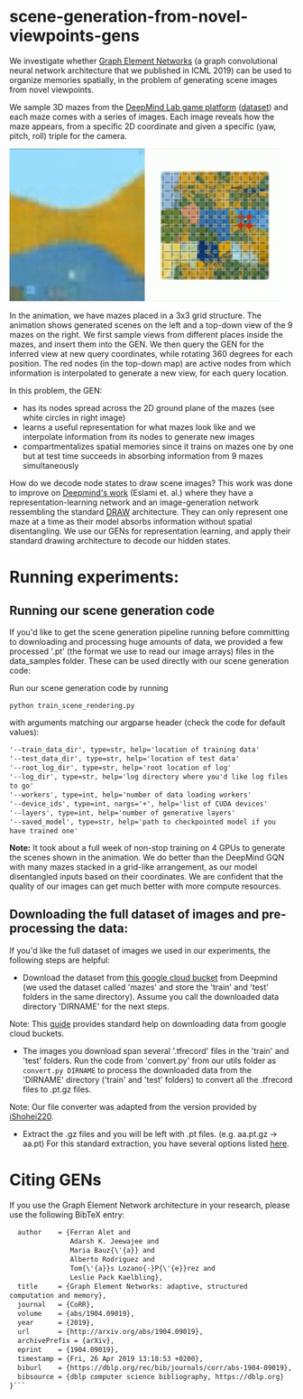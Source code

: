 # scene-generation-from-novel-viewpoints-gens

We investigate whether [Graph Element Networks](https://www.google.com/url?q=https%3A%2F%2Farxiv.org%2Fabs%2F1904.09019&sa=D) (a graph convolutional neural network architecture that we published in ICML 2019) can be used to organize memories spatially, in the problem of generating scene images from novel viewpoints.

We sample 3D mazes from the [DeepMind Lab game platform](https://www.google.com/url?q=https%3A%2F%2Farxiv.org%2Fpdf%2F1612.03801.pdf&sa=D) ([dataset](https://www.google.com/url?q=https%3A%2F%2Fgithub.com%2Fdeepmind%2Fgqn-datasets&sa=D)) and each maze comes with a series of images. Each image reveals how the maze appears, from a specific 2D coordinate and given a specific (yaw, pitch, roll) triple for the camera. 

![GUI wrapper preview](https://github.com/jaks19/scene-generation-from-novel-viewpoints-gens/blob/master/gifs/scene.gif)

In the animation, we have  mazes placed in a 3x3 grid structure. The animation shows generated scenes on the left and a top-down view of the 9 mazes on the right. We first sample views from different places inside the mazes, and insert them into the GEN. We then query the GEN for the inferred view at new query coordinates, while rotating 360 degrees for each position. The red nodes (in the top-down map) are active nodes from which information is interpolated to generate a new view, for each query location.

In this problem, the GEN:
* has its nodes spread across the 2D ground plane of the mazes (see white circles in right image)
* learns a useful representation for what mazes look like and we interpolate information from its nodes to generate new images
* compartmentalizes spatial memories since it trains on mazes one by one but at test time succeeds in absorbing information from 9 mazes simultaneously

How do we decode node states to draw scene images? This work was done to improve on [Deepmind's work](https://www.google.com/url?q=https%3A%2F%2Fscience.sciencemag.org%2Fcontent%2F360%2F6394%2F1204&sa=D) (Eslami et. al.) where they have a representation-learning network and an image-generation network ressembling the standard [DRAW](https://www.google.com/url?q=https%3A%2F%2Farxiv.org%2Fpdf%2F1502.04623.pdf&sa=D) architecture. They can only represent one maze at a time as their model absorbs information without spatial disentangling. We use our GENs for representation learning, and apply their standard drawing architecture to decode our hidden states.

# Running experiments:

## Running our scene generation code 
If you'd like to get the scene generation pipeline running before committing to downloading and processing huge amounts of data, we provided a few processed '.pt' (the format we use to read our image arrays) files in the data_samples folder. These can be used directly with our scene generation code:

Run our scene generation code by running 
```
python train_scene_rendering.py
```
with arguments matching our argparse header (check the code for default values):
```
'--train_data_dir', type=str, help='location of training data'
'--test_data_dir', type=str, help='location of test data'
'--root_log_dir', type=str, help='root location of log'
'--log_dir', type=str, help='log directory where you'd like log files to go'
'--workers', type=int, help='number of data loading workers'
'--device_ids', type=int, nargs='+', help='list of CUDA devices'
'--layers', type=int, help='number of generative layers'
'--saved_model', type=str, help='path to checkpointed model if you have trained one'
```
**Note:**
It took about a full week of non-stop training on 4 GPUs to generate the scenes shown in the animation. We do better than the DeepMind GQN with many mazes stacked in a grid-like arrangement, as our model disentangled inputs based on their coordinates. We are confident that the quality of our images can get much better with more compute resources.

## Downloading the full dataset of images and pre-processing the data:
If you'd like the full dataset of images we used in our experiments, the following steps are helpful:

* Download the dataset from [this google cloud bucket](https://console.cloud.google.com/storage/browser/gqn-dataset) from Deepmind (we used the dataset called 'mazes' and store the 'train' and 'test' folders in the same directory). Assume you call the downloaded data directory 'DIRNAME' for the next steps. 

Note: This [guide](https://cloud.google.com/storage/docs/downloading-objects) provides standard help on downloading data from google cloud buckets.

* The images you download span several '.tfrecord' files in the 'train' and 'test' folders. Run the code from 'convert.py' from our utils folder as
```convert.py DIRNAME``` to process the downloaded data from the 'DIRNAME' directory ('train' and 'test' folders) to convert all the .tfrecord files to .pt.gz files.

Note: Our file converter was adapted from the version provided by [iShohei220](https://github.com/iShohei220/torch-gqn/tree/master/dataset).

* Extract the .gz files and you will be left with .pt files. (e.g. aa.pt.gz -> aa.pt)
For this standard extraction, you have several options listed [here](http://kb.winzip.com/kb/entry/124/).

# Citing GENs
If you use the Graph Element Network architecture in your research, please use the following BibTeX entry:

```@article{DBLP:journals/corr/abs-1904-09019,
  author    = {Ferran Alet and
               Adarsh K. Jeewajee and
               Maria Bauz{\'{a}} and
               Alberto Rodriguez and
               Tom{\'{a}}s Lozano{-}P{\'{e}}rez and
               Leslie Pack Kaelbling},
  title     = {Graph Element Networks: adaptive, structured computation and memory},
  journal   = {CoRR},
  volume    = {abs/1904.09019},
  year      = {2019},
  url       = {http://arxiv.org/abs/1904.09019},
  archivePrefix = {arXiv},
  eprint    = {1904.09019},
  timestamp = {Fri, 26 Apr 2019 13:18:53 +0200},
  biburl    = {https://dblp.org/rec/bib/journals/corr/abs-1904-09019},
  bibsource = {dblp computer science bibliography, https://dblp.org}
}```
